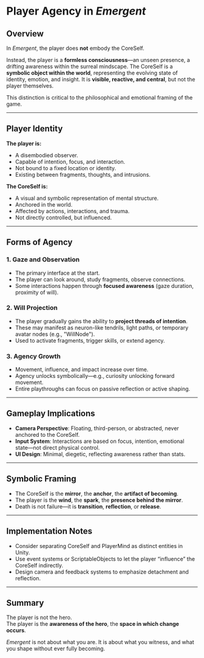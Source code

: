 # Player Agency in *Emergent*

## Overview

In *Emergent*, the player does **not** embody the CoreSelf.

Instead, the player is a **formless consciousness**—an unseen presence, a drifting awareness within the surreal mindscape. The CoreSelf is a **symbolic object within the world**, representing the evolving state of identity, emotion, and insight. It is **visible, reactive, and central**, but not the player themselves.

This distinction is critical to the philosophical and emotional framing of the game.

---

## Player Identity

**The player is:**
- A disembodied observer.
- Capable of intention, focus, and interaction.
- Not bound to a fixed location or identity.
- Existing between fragments, thoughts, and intrusions.

**The CoreSelf is:**
- A visual and symbolic representation of mental structure.
- Anchored in the world.
- Affected by actions, interactions, and trauma.
- Not directly controlled, but influenced.

---

## Forms of Agency

### 1. **Gaze and Observation**
- The primary interface at the start.
- The player can look around, study fragments, observe connections.
- Some interactions happen through **focused awareness** (gaze duration, proximity of will).

### 2. **Will Projection**
- The player gradually gains the ability to **project threads of intention**.
- These may manifest as neuron-like tendrils, light paths, or temporary avatar nodes (e.g., "WillNode").
- Used to activate fragments, trigger skills, or extend agency.

### 3. **Agency Growth**
- Movement, influence, and impact increase over time.
- Agency unlocks symbolically—e.g., curiosity unlocking forward movement.
- Entire playthroughs can focus on passive reflection or active shaping.

---

## Gameplay Implications

- **Camera Perspective**: Floating, third-person, or abstracted, never anchored to the CoreSelf.
- **Input System**: Interactions are based on focus, intention, emotional state—not direct physical control.
- **UI Design**: Minimal, diegetic, reflecting awareness rather than stats.

---

## Symbolic Framing

- The CoreSelf is the **mirror**, the **anchor**, the **artifact of becoming**.
- The player is the **wind**, the **spark**, the **presence behind the mirror**.
- Death is not failure—it is **transition**, **reflection**, or **release**.

---

## Implementation Notes

- Consider separating CoreSelf and PlayerMind as distinct entities in Unity.
- Use event systems or ScriptableObjects to let the player “influence” the CoreSelf indirectly.
- Design camera and feedback systems to emphasize detachment and reflection.

---

## Summary

The player is not the hero.  
The player is the **awareness of the hero**, the **space in which change occurs**.

*Emergent* is not about what you are. It is about what you witness, and what you shape without ever fully becoming.